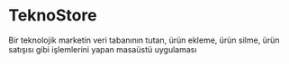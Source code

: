# TeknoStore
 Bir teknolojik marketin veri tabanının tutan, ürün ekleme, ürün silme, ürün satışısı gibi işlemlerini yapan masaüstü uygulaması 
